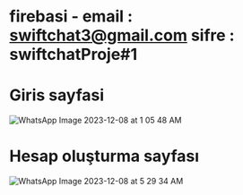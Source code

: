 # firebasi - email : swiftchat3@gmail.com sifre : swiftchatProje#1
# Giris sayfasi
![WhatsApp Image 2023-12-08 at 1 05 48 AM](https://github.com/an90ass/Guz2023_BSM307_BM_GrupNo/assets/91754070/cb4deff4-bb6e-455e-8ce2-544208879dda)

# Hesap oluşturma sayfası
![WhatsApp Image 2023-12-08 at 5 29 34 AM](https://github.com/an90ass/Guz2023_BSM307_BM_GrupNo/assets/91754070/6b5fbafb-fa9c-430c-8ae3-98f80a8bafd4)

